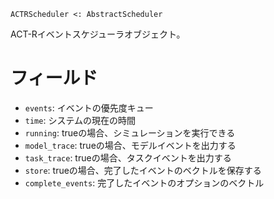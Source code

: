 ```
ACTRScheduler <: AbstractScheduler
```

ACT-Rイベントスケジューラオブジェクト。

# フィールド

  * `events`: イベントの優先度キュー
  * `time`: システムの現在の時間
  * `running`: trueの場合、シミュレーションを実行できる
  * `model_trace`: trueの場合、モデルイベントを出力する
  * `task_trace`: trueの場合、タスクイベントを出力する
  * `store`: trueの場合、完了したイベントのベクトルを保存する
  * `complete_events`: 完了したイベントのオプションのベクトル
